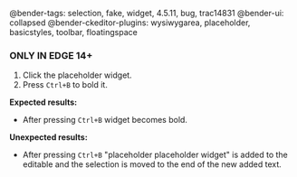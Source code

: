 @bender-tags: selection, fake, widget, 4.5.11, bug, trac14831
@bender-ui: collapsed
@bender-ckeditor-plugins: wysiwygarea, placeholder, basicstyles, toolbar, floatingspace

### ONLY IN EDGE 14+

1. Click the placeholder widget.
2. Press `Ctrl+B` to bold it.

**Expected results:**

* After pressing `Ctrl+B` widget becomes bold.

**Unexpected results:**

* After pressing `Ctrl+B` "placeholder placeholder widget" is added to the editable and the selection is moved to the end of the new added text.
